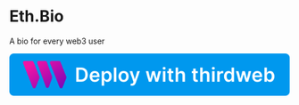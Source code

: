 # Eth.Bio

A bio for every web3 user

<a href="https://thirdweb.com/contracts/deploy?ipfs=QmYX15W4XrodrWniT96hXDdWhLuheggHHuT4ztnd1AeFKZ%2F0">
  <img src="./thirdweb_deploy_btn.svg" alt="Deploy">
</a>
